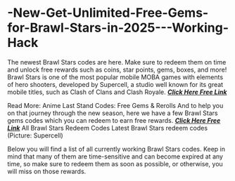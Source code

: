 # -New-Get-Unlimited-Free-Gems-for-Brawl-Stars-in-2025---Working-Hack
The newest Brawl Stars codes are here. Make sure to redeem them on time and unlock free rewards such as coins, star points, gems, boxes, and more! Brawl Stars is one of the most popular mobile MOBA games with elements of hero shooters, developed by Supercell, a studio well known for its great mobile titles, such as Clash of Clans and Clash Royale.
***[Click Here Free Link](https://rivanhub.com/brawl-stars-free-gems)***

Read More: Anime Last Stand Codes: Free Gems & Rerolls
And to help you on that journey through the new season, here we have a few Brawl Stars gems codes which you can redeem to earn free rewards.
***[Click Here Free Link](https://rivanhub.com/brawl-stars-free-gems)***
All Brawl Stars Redeem Codes
Latest Brawl Stars redeem codes
(Picture: Supercell)


Below you will find a list of all currently working Brawl Stars codes. Keep in mind that many of them are time-sensitive and can become expired at any time, so make sure to redeem them as soon as possible, or otherwise, you will miss on those rewards.
